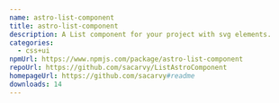 ```yaml
---
name: astro-list-component
title: astro-list-component
description: A List component for your project with svg elements.
categories:
  - css+ui
npmUrl: https://www.npmjs.com/package/astro-list-component
repoUrl: https://github.com/sacarvy/ListAstroComponent
homepageUrl: https://github.com/sacarvy#readme
downloads: 14
---
```

